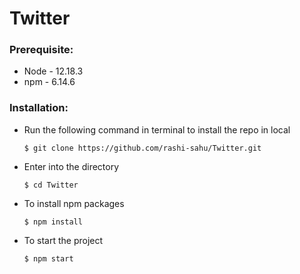 # Twitter

### Prerequisite:
- Node - 12.18.3
- npm - 6.14.6

### Installation:
- Run the following command in terminal to install the repo in local
    ```
    $ git clone https://github.com/rashi-sahu/Twitter.git
    ```
- Enter into the directory
    ```
    $ cd Twitter
    ```
- To install npm packages
    ```
    $ npm install
    ```
- To start the project
    ```
    $ npm start
    ```